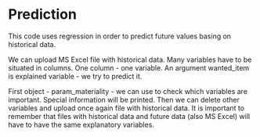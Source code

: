 # Prediction
This code uses regression in order to predict future values basing on historical data. 

We can upload MS Excel file with historical data. Many variables have to be situated in columns. One column - one variable. 
An argument wanted_item is explained variable - we try to predict it. 

First object - param_materiality - we can use to check which variables are important. Special information will be printed. 
Then we can delete other variables and upload once again file with historical data. 
It is important to remember that files with historical data and future data (also MS Excel) will have to have the same explanatory variables. 
